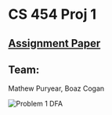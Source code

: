 # CS 454 Proj 1

## [Assignment Paper](https://github.com/mpuryear/cs454_proj1/blob/master/project1.pdf)

## Team:

   Mathew Puryear, Boaz Cogan


![Problem 1 DFA](https://i.imgur.com/RqvUSQN.png)
